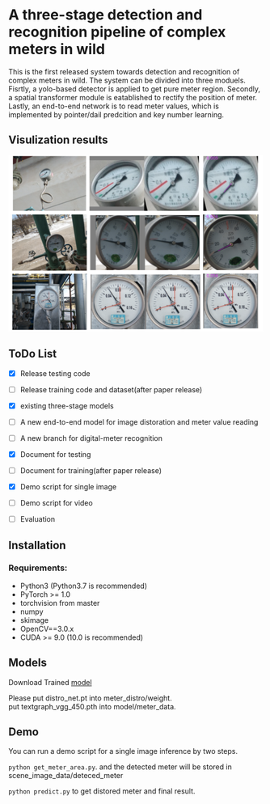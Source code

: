 # A three-stage detection and recognition pipeline of complex meters in wild
This is the first released system towards detection and recognition of complex meters in wild. The system can be divided into three moduels. Fisrtly, a yolo-based detector is applied to get pure meter region. Secondly, a spatial transformer module is eatablished to rectify the position of meter. Lastly, an end-to-end network is to read meter values, which is implemented by pointer/dail predcition and key number learning.    

## Visulization results
![](1.png)



## ToDo List

- [x] Release testing code
- [ ] Release training code and dataset(after paper release)
- [x] existing three-stage models
- [ ] A new end-to-end model for image distoration and meter value reading
- [ ] A new branch for digital-meter recognition
- [x] Document for testing
- [ ] Document for training(after paper release)
- [x] Demo script for single image
- [ ] Demo script for video
- [ ] Evaluation


## Installation

### Requirements:
- Python3 (Python3.7 is recommended)
- PyTorch >= 1.0 
- torchvision from master
- numpy
- skimage
- OpenCV==3.0.x
- CUDA >= 9.0 (10.0 is recommended)

## Models
Download Trained [model](https://drive.google.com/open?id=1pPRS7qS_K1keXjSye0kksqhvoyD0SARz)

Please put distro_net.pt into meter_distro/weight.  
put textgraph_vgg_450.pth into model/meter_data.

## Demo 
You can run a demo script for a single image inference by two steps.

```python get_meter_area.py```. and the detected meter will be stored in scene_image_data/deteced_meter

```python predict.py``` to get distored meter and final result.




